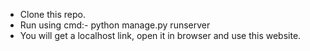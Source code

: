 - Clone this repo.
- Run using cmd:- python manage.py runserver
- You will get a localhost link, open it in browser and use this website.
